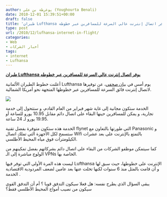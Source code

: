 ```yaml
---
author: يوغرطة بن علي (Youghourta Benali)
date: 2010-12-01 15:39:51+00:00
draft: false
title: 'طيران Lufthansa يوفر اتصال إنترنت عالي السرعة للمسافرين عبر خطوطه '
type: post
url: /2010/12/lufhansa-internet-in-flight/
categories:
- Web
- أخبار الشركات
tags:
- internet
- Lufhansa
---
```


**[طيران Lufthansa يوفر اتصال إنترنت عالي السرعة للمسافرين عبر خطوطه]( http://www.it-scoop.com/2010/12/lufhansa-internet-in-flight/)**


أعلنت خطوط الطيران الألمانية Lufthansa يوم أمس في [بيان صحفي](http://presse.lufthansa.com/en/news-releases/singleview/archive/2010/november/30/article/1826.html)، عن توفيرها لاتصال إنترنت فائق السرعة للمسافرين عبر خطوطها المتجهة نحو أمريكا الشمالية.


[![](http://konzern.lufthansa.com/uploads/pics/Online-via-Satellite-_03.jpg)
]( http://www.it-scoop.com/2010/12/lufhansa-internet-in-flight/)




الخدمة ستكون مجانية إلى غاية شهر فبراير من العام القادم، و ستتحول إلى خدمة تجارية، و يمكن للمسافرين حينها البقاء على اتصال دائم مقابل 10.95 يورو للساعة أو 19.95 يورو لـ 24 ساعة.

الخدمة هذه ستكون متوفرة بفضل تقنية flynet التي طورتها بالتعاون مع Panasonic و ستسمح لكل الأجهزة التي تملك اتصال Wifi بالتمتع بالإنترنت على بعد عشرات الكيلومترات فوق مياه المحيط الأطلسي.

كما سيتمكن موظفو الشركات من البقاء على اتصال دائم بشركاتهم بفضل تمكينهم من الولوج مباشرة إلى الـ VPNs الخاصة بها.

ليست هذه المرة الأولى التي توفر فيها Lufthansa الإنترنت على خطوطها، حيث سبق لها و أن قامت بالمثل منذ 6 سنوات لكنها تخلت عنها بعد عامين لضعف المردودية الاقتصادية الخدمة .

يبقى السؤال الذي يطرح نفسه: هل فعلا سيكون التدفق قويا ؟ أم أن التدفق القوي سيكون من نصيب أمواج المحيط الأطلسي فقط؟
